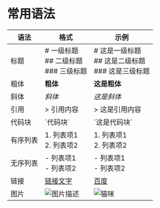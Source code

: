 # 常用语法

| 语法  | 格式 | 示例 |
| --- | --- | --- |
| 标题 | # 一级标题 <br> ## 二级标题 <br> ### 三级标题 | # 这是一级标题 <br> ## 这是二级标题 <br> ### 这是三级标题 |
| 粗体 | **粗体** | **这是粗体** |
| 斜体 | *斜体* | *这是斜体* |
| 引用 | > 引用内容 | > 这是引用内容 |
| 代码块 | \`代码块\` | \`这是代码块\` |
| 有序列表 | 1. 列表项1 <br> 2. 列表项2 | 1. 列表项1 <br> 2. 列表项2 |
| 无序列表 | - 列表项1 <br> - 列表项2 | - 列表项1 <br> - 列表项2 |
| 链接 | [链接文字](链接地址) | [百度](https://www.baidu.com/) |
| 图片 | ![图片描述](图片地址) | ![猫咪](https://www.google.com/images/branding/googlelogo/1x/googlelogo_color_272x92dp.png) |